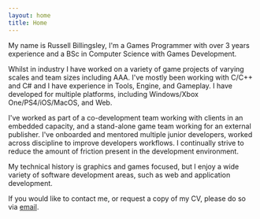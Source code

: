 ```yaml
---
layout: home
title: Home
---
```


My name is Russell Billingsley, I'm a Games Programmer with over 3 years experience and a BSc in Computer Science with Games Development.

Whilst in industry I have worked on a variety of game projects of varying scales and team sizes including AAA. I've mostly been working with C/C++ and C# and I have experience in Tools, Engine, and Gameplay. I have developed for multiple platforms, including Windows/Xbox One/PS4/iOS/MacOS, and Web.

I've worked as part of a co-development team working with clients in an embedded capacity, and a stand-alone game team working for an external publisher. I've onboarded and mentored multiple junior developers, worked across discipline to improve developers workflows. I continually strive to reduce the amount of friction present in the development environment.

My technical history is graphics and games focused, but I enjoy a wide variety of software development areas, such as web and application development.

If you would like to contact me, or request a copy of my CV, please do so via [email](mailto:{{site.email}}).
